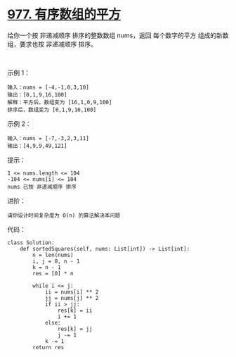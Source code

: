 # [977. 有序数组的平方](https://leetcode-cn.com/problems/squares-of-a-sorted-array/)

给你一个按 非递减顺序 排序的整数数组 nums，返回 每个数字的平方 组成的新数组，要求也按 非递减顺序 排序。

 

示例 1：
```
输入：nums = [-4,-1,0,3,10]
输出：[0,1,9,16,100]
解释：平方后，数组变为 [16,1,0,9,100]
排序后，数组变为 [0,1,9,16,100]
```
示例 2：
```
输入：nums = [-7,-3,2,3,11]
输出：[4,9,9,49,121]
```

提示：
```
1 <= nums.length <= 104
-104 <= nums[i] <= 104
nums 已按 非递减顺序 排序
```

进阶：
```
请你设计时间复杂度为 O(n) 的算法解决本问题
```

代码：
```python3
class Solution:
    def sortedSquares(self, nums: List[int]) -> List[int]:
        n = len(nums)
        i, j = 0, n - 1
        k = n - 1
        res = [0] * n
        
        while i <= j:
            ii = nums[i] ** 2
            jj = nums[j] ** 2
            if ii > jj:
                res[k] = ii
                i += 1
            else:
                res[k] = jj
                j -= 1
            k -= 1
        return res
```